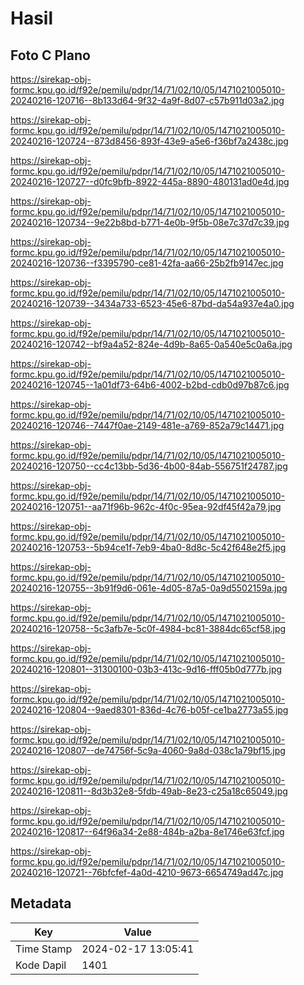 # Hasil

## Foto C Plano

https://sirekap-obj-formc.kpu.go.id/f92e/pemilu/pdpr/14/71/02/10/05/1471021005010-20240216-120716--8b133d64-9f32-4a9f-8d07-c57b911d03a2.jpg

https://sirekap-obj-formc.kpu.go.id/f92e/pemilu/pdpr/14/71/02/10/05/1471021005010-20240216-120724--873d8456-893f-43e9-a5e6-f36bf7a2438c.jpg

https://sirekap-obj-formc.kpu.go.id/f92e/pemilu/pdpr/14/71/02/10/05/1471021005010-20240216-120727--d0fc9bfb-8922-445a-8890-480131ad0e4d.jpg

https://sirekap-obj-formc.kpu.go.id/f92e/pemilu/pdpr/14/71/02/10/05/1471021005010-20240216-120734--9e22b8bd-b771-4e0b-9f5b-08e7c37d7c39.jpg

https://sirekap-obj-formc.kpu.go.id/f92e/pemilu/pdpr/14/71/02/10/05/1471021005010-20240216-120736--f3395790-ce81-42fa-aa66-25b2fb9147ec.jpg

https://sirekap-obj-formc.kpu.go.id/f92e/pemilu/pdpr/14/71/02/10/05/1471021005010-20240216-120739--3434a733-6523-45e6-87bd-da54a937e4a0.jpg

https://sirekap-obj-formc.kpu.go.id/f92e/pemilu/pdpr/14/71/02/10/05/1471021005010-20240216-120742--bf9a4a52-824e-4d9b-8a65-0a540e5c0a6a.jpg

https://sirekap-obj-formc.kpu.go.id/f92e/pemilu/pdpr/14/71/02/10/05/1471021005010-20240216-120745--1a01df73-64b6-4002-b2bd-cdb0d97b87c6.jpg

https://sirekap-obj-formc.kpu.go.id/f92e/pemilu/pdpr/14/71/02/10/05/1471021005010-20240216-120746--7447f0ae-2149-481e-a769-852a79c14471.jpg

https://sirekap-obj-formc.kpu.go.id/f92e/pemilu/pdpr/14/71/02/10/05/1471021005010-20240216-120750--cc4c13bb-5d36-4b00-84ab-556751f24787.jpg

https://sirekap-obj-formc.kpu.go.id/f92e/pemilu/pdpr/14/71/02/10/05/1471021005010-20240216-120751--aa71f96b-962c-4f0c-95ea-92df45f42a79.jpg

https://sirekap-obj-formc.kpu.go.id/f92e/pemilu/pdpr/14/71/02/10/05/1471021005010-20240216-120753--5b94ce1f-7eb9-4ba0-8d8c-5c42f648e2f5.jpg

https://sirekap-obj-formc.kpu.go.id/f92e/pemilu/pdpr/14/71/02/10/05/1471021005010-20240216-120755--3b91f9d6-061e-4d05-87a5-0a9d5502159a.jpg

https://sirekap-obj-formc.kpu.go.id/f92e/pemilu/pdpr/14/71/02/10/05/1471021005010-20240216-120758--5c3afb7e-5c0f-4984-bc81-3884dc65cf58.jpg

https://sirekap-obj-formc.kpu.go.id/f92e/pemilu/pdpr/14/71/02/10/05/1471021005010-20240216-120801--31300100-03b3-413c-9d16-fff05b0d777b.jpg

https://sirekap-obj-formc.kpu.go.id/f92e/pemilu/pdpr/14/71/02/10/05/1471021005010-20240216-120804--9aed8301-836d-4c76-b05f-ce1ba2773a55.jpg

https://sirekap-obj-formc.kpu.go.id/f92e/pemilu/pdpr/14/71/02/10/05/1471021005010-20240216-120807--de74756f-5c9a-4060-9a8d-038c1a79bf15.jpg

https://sirekap-obj-formc.kpu.go.id/f92e/pemilu/pdpr/14/71/02/10/05/1471021005010-20240216-120811--8d3b32e8-5fdb-49ab-8e23-c25a18c65049.jpg

https://sirekap-obj-formc.kpu.go.id/f92e/pemilu/pdpr/14/71/02/10/05/1471021005010-20240216-120817--64f96a34-2e88-484b-a2ba-8e1746e63fcf.jpg

https://sirekap-obj-formc.kpu.go.id/f92e/pemilu/pdpr/14/71/02/10/05/1471021005010-20240216-120721--76bfcfef-4a0d-4210-9673-6654749ad47c.jpg


## Metadata

| Key        | Value               |
| ---------- | ------------------- |
| Time Stamp | 2024-02-17 13:05:41 |
| Kode Dapil | 1401                |



